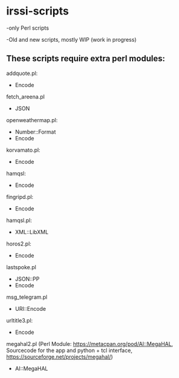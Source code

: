 # irssi-scripts
-only Perl scripts

-Old and new scripts, mostly WIP (work in progress)

## These scripts require extra perl modules:
addquote.pl:
- Encode

fetch_areena.pl
- JSON

openweathermap.pl:
- Number::Format
- Encode

korvamato.pl:
- Encode

hamqsl:
- Encode

fingripd.pl:
- Encode

hamqsl.pl:
- XML::LibXML

horos2.pl:
- Encode

lastspoke.pl
- JSON::PP
- Encode

msg_telegram.pl
- URI::Encode

urltitle3.pl:
- Encode

megahal2.pl (Perl Module: https://metacpan.org/pod/AI::MegaHAL, Sourcecode for the app and python + tcl interface, https://sourceforge.net/projects/megahal/)
- AI::MegaHAL